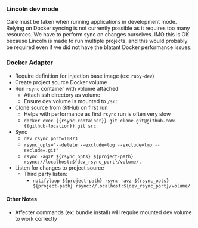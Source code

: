 ### Lincoln dev mode

Care must be taken when running applications in development mode. Relying on
Docker syncing is not currently possible as it requires too many resources. We
have to perform sync on changes ourselves. IMO this is OK because Lincoln is
made to run multiple projects, and this would probably be required even if we
did not have the blatant Docker performance issues.

### Docker Adapter

- Require definition for injection base image (ex: `ruby-dev`)
- Create project source Docker volume
- Run `rsync` container with volume attached
  - Attach ssh directory as volume
  - Ensure dev volume is mounted to `/src`
- Clone source from GitHub on first run
  - Helps with performance as first `rsync` run is often very slow
  - `docker exec {{rsync-container}} git clone git@github.com:{{github-location}}.git src`
- Sync
  - `dev_rsync_port=10873`
  - `rsync_opts="--delete --exclude=log --exclude=tmp --exclude=.git"`
  - `rsync -aqzP ${rsync_opts} ${project-path} rsync://localhost:${dev_rsync_port}/volume/.`
- Listen for changes to project source
  - Third party listen:
    - `notifyloop ${project-path} rsync -avz ${rsync_opts} ${project-path} rsync://localhost:${dev_rsync_port}/volume/`

#### Other Notes

- Affecter commands (ex: bundle install) will require mounted dev volume to work
  correctly

